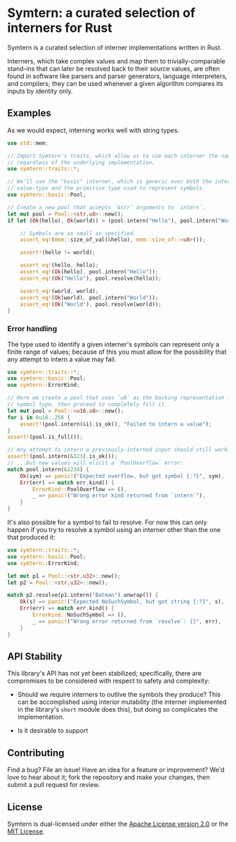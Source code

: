# Symtern: a curated selection of interners for Rust

Symtern is a curated selection of interner implementations written in Rust.

Interners, which take complex values and map them to trivially-comparable
stand-ins that can later be resolved back to their source values, are often
found in software like parsers and parser generators, language interpreters,
and compilers; they can be used whenever a given algorithm compares its inputs
by identity only.

## Examples

As we would expect, interning works well with string types.

```rust file=examples/intro.rs strip=inner-comments
use std::mem;

// Import Symtern's traits, which allow us to use each interner the same way
// regardless of the underlying implementation.
use symtern::traits::*;

// We'll use the "basic" interner, which is generic over both the interned
// value-type and the primitive type used to represent symbols.
use symtern::basic::Pool;

// Create a new pool that accepts `&str` arguments to `intern`.
let mut pool = Pool::<str,u8>::new();
if let (Ok(hello), Ok(world)) = (pool.intern("Hello"), pool.intern("World")) {

    // Symbols are as small as specified.
    assert_eq!(mem::size_of_val(&hello), mem::size_of::<u8>());

    assert!(hello != world);

    assert_eq!(hello, hello);
    assert_eq!(Ok(hello), pool.intern("Hello"));
    assert_eq!(Ok("Hello"), pool.resolve(hello));

    assert_eq!(world, world);
    assert_eq!(Ok(world), pool.intern("World"));
    assert_eq!(Ok("World"), pool.resolve(world));
}
```

### Error handling

The type used to identify a given interner's symbols can represent only
a finite range of values; because of this you must allow for the possibility
that any attempt to intern a value may fail.

```rust file=examples/error-handling.rs id=overflow strip=inner-comments
use symtern::traits::*;
use symtern::basic::Pool;
use symtern::ErrorKind;

// Here we create a pool that uses `u8` as the backing representation for its
// symbol type, then proceed to completely fill it.
let mut pool = Pool::<u16,u8>::new();
for i in 0u16..256 {
    assert!(pool.intern(&i).is_ok(), "Failed to intern a value");
}
assert!(pool.is_full());

// Any attempt to intern a previously-interned input should still work...
assert!(pool.intern(&123).is_ok());
// ...but new values will elicit a `PoolOverflow` error:
match pool.intern(&1234) {
    Ok(sym) => panic!("Expected overflow, but got symbol {:?}", sym),
    Err(err) => match err.kind() {
        ErrorKind::PoolOverflow => (),
        _ => panic!("Wrong error kind returned from `intern`"),
    }
}
```

It's also possible for a symbol to fail to resolve.  For now this can only
happen if you try to resolve a symbol using an interner other than the one that
produced it:

```rust file=examples/error-handling.rs id=no-such-symbol strip=inner-comments
use symtern::traits::*;
use symtern::basic::Pool;
use symtern::ErrorKind;

let mut p1 = Pool::<str,u32>::new();
let p2 = Pool::<str,u32>::new();

match p2.resolve(p1.intern("Batman").unwrap()) {
    Ok(s) => panic!("Expected NoSuchSymbol, but got string {:?}", s),
    Err(err) => match err.kind() {
        ErrorKind::NoSuchSymbol => (),
        _ => panic!("Wrong error returned from `resolve`: {}", err),
    }
}
```

## API Stability

This library's API has not yet been stabilized; specifically, there are
compromises to be considered with respect to safety and complexity:

  * Should we require interners to outlive the symbols they produce?  This can
    be accomplished using interior mutability (the interner implemented in the
    library's `short` module does this), but doing so complicates
    the implementation.

  * Is it desirable to support 


## Contributing

Find a bug?  File an issue!  Have an idea for a feature or improvement?
We'd love to hear about it; fork the repository and make your changes, then
submit a pull request for review.

## License

Symtern is dual-licensed under either the
[Apache License version 2.0](LICENSE-Apache2.0) or the
[MIT License](LICENSE-MIT).
